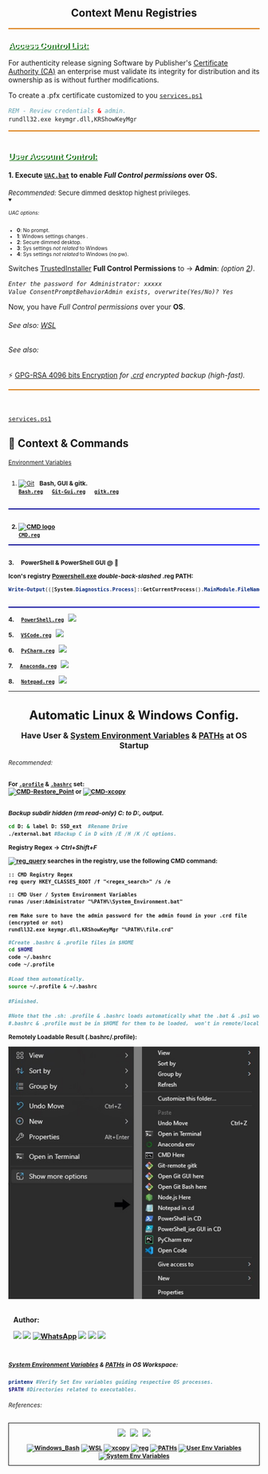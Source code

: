 <h2 align="center">
   Context Menu Registries    
</h2>

<div style="background-color: #d97707; height: 2px;"></div>

<h3 style="text-shadow: 2px 1px darkgreen; color: white; text-align: left; text-decoration: underline;"> 


Access Control List:</h3>
For authenticity release signing Software by Publisher's [Certificate Authority (CA)](https://learn.microsoft.com/en-us/windows-server/identity/ad-cs/certification-authority-role) an enterprise must validate its integrity for distribution and its ownership as is without further modifications.

To create a .pfx certificate customized to you
[``services.ps1``](https://github.com/EstebanMqz/Registries/blob/main/.ps1/services.ps1)



```bat
REM - Review credentials & admin. 
rundll32.exe keymgr.dll,KRShowKeyMgr 
```

<div style="background-color: #d97707; height: 2px;"></div>
<br>


<h3 style="text-shadow: 2px 1px darkgreen; color: white; text-align: left; text-decoration: underline;"> 
User Account Control:
</h3>

#### 1. <b>Execute [``UAC.bat``](https://github.com/EstebanMqz/Registries/blob/main/.bat/UAC.bat) to enable <i>Full Control permissions</i> over OS.</b> </h3> 

<div style="font-size: 13px;">
<i>Recommended:</i> Secure dimmed desktop highest privileges.</div>

<div style="font-size: 10px;">
<Details open> <Summary> <h6>UAC options:</h6> </Summary>
   </ul>
   <div class="small-padding" style="font-size: 10px;"> 
   <ul>
      <li><b>0</b>: No prompt.</li>
      <li><b>1</b>: Windows settings changes .</li>
      <li><b>2</b>: Secure dimmed desktop.</li>
      <li><b>3</b>: Sys settings <i>not related</i> to Windows</li>
      <li><b>4</b>: Sys settings <i>not related</i> to Windows (no pw).</li>
   </ul></div>
</Details>
</div>



Switches [TrustedInstaller](https://answers.microsoft.com/en-us/windows/forum/all/who-is-trustedinstaller-and-why-do-they-seem-to/59d48669-8aab-44fa-9499-c4efdba42f03) <b>Full Control Permissions</b> to &rarr; <b>Admin</b>: <i> (option [2](https://learn.microsoft.com/en-us/windows/security/threat-protection/security-policy-settings/user-account-control-switch-to-the-secure-desktop-when-prompting-for-elevation))</i>.<br>

<i>

```
Enter the password for Administrator: xxxxx
Value ConsentPromptBehaviorAdmin exists, overwrite(Yes/No)? Yes
``` 
</i>

Now, you have <i>Full Control permissions</i> over your <b>OS</b>. 
###### See also: [WSL](https://learn.microsoft.com/en-us/windows/wsl/install)



<h6 style> See also:</h6>

&#x26A1; [GPG-RSA 4096 bits Encryption](https://github.com/EstebanMqz/GPG-RSA-Git-encryption-1026-4096bits#references) <i>for [.crd](https://microsoft.fandom.com/wiki/Cardfile) encrypted backup (high-fast).</i>

</font>

<div style="background-color: #d97707; height: 2px;"></div><br><br>

[``services.ps1``](https://github.com/EstebanMqz/Registries/blob/main/.ps1/services.ps1) 


<h2> &#x1F4C1; Context & Commands</h2> 

<div style="font-size: 12px;">

[Environment Variables](https://docs.microsoft.com/en-us/windows/deployment/usmt/usmt-recognized-environment-variables) </b>  
<br>


1. [![Git](https://img.shields.io/badge/Git-F05032?style=flat&logo=git&logoColor=white)](https://git-scm.com/) &nbsp; <b>Bash, GUI & gitk. <br>
   [``Bash.reg``](https://github.com/EstebanMqz/Registries/blob/main/.reg/bash.reg) &emsp; [``Git-Gui.reg``](https://github.com/EstebanMqz/Registries/blob/main/.reg/bash.reg) &emsp; [``gitk.reg``](https://github.com/EstebanMqz/Registries/blob/main/.reg/bash.reg) <br><br>

<div style="height: 2px; background: linear-gradient(to right, darkblue, blue);"></div>
<br>

2.  [![CMD logo](https://img.shields.io/badge/CMD-000000.svg?style=flat&logo=windows-terminal&logoColor=white)](https://learn.microsoft.com/en-us/windows-server/administration/windows-commands/cmd) <br>
    [``CMD.reg``](https://github.com/EstebanMqz/Registries/blob/main/.reg/CMD.reg)

<div style="height: 2px; background: linear-gradient(to right, darkblue, blue);"></div>
<br>

<b>3. &nbsp; &nbsp; PowerShell & PowerShell GUI @ &#x1F4C1;</b>&emsp;

Icon's registry [Powershell.exe](https://github.com/PowerShell/PowerShell) <i>double-back-slashed <b></i>.reg</b></i> <b>PATH:</b></span>

```powershell
Write-Output(([System.Diagnostics.Process]::GetCurrentProcess().MainModule.FileName)).replace('\', '\\') #PowerShell terminal
```

<br>

<div style="height: 2px; background: linear-gradient(to right, darkblue, blue);"></div>

<b>4. &nbsp;   &nbsp; [``PowerShell.reg``](https://github.com/EstebanMqz/Registries/blob/main/PowerShell.reg)
   &nbsp; [<img width="18px" src="https://upload.wikimedia.org/wikipedia/commons/thumb/2/2f/PowerShell_5.0_icon.png/18px-PowerShell_5.0_icon.png">](https://docs.microsoft.com/en-us/powershell/) <br>

<b>5. &nbsp; &nbsp; [``VSCode.reg``](https://github.com/EstebanMqz/Registries/blob/main/.reg/VSCode.reg) 
   &nbsp; [<img width="18px" src="https://www.svgrepo.com/show/374171/vscode.svg">](https://docs.microsoft.com/en-us/powershell/)</b><br>

<b>6. &nbsp; &nbsp; [``PyCharm.reg``](https://github.com/EstebanMqz/Registries/blob/main/.reg/PyCharm.reg) 
   &nbsp; [<img width="18px" src="https://upload.wikimedia.org/wikipedia/commons/thumb/1/1d/PyCharm_Icon.svg/512px-PyCharm_Icon.svg.png">](https://www.jetbrains.com/pycharm/)</b><br>

<b>7. &nbsp; &nbsp; [``Anaconda.reg``](https://github.com/EstebanMqz/Registries/blob/main/.reg/Anaconda.reg)
&nbsp; [<img width="18px" src="https://www.dataquest.io/wp-content/uploads/2022/01/anaconda-icon.webp">](https://www.anaconda.org)</b><br>

<b>8. &nbsp; &nbsp; [``Notepad.reg``](https://github.com/EstebanMqz/Registries/blob/main/.reg/Notepad.reg) &nbsp; [<img width="18px" src="https://img.icons8.com/?size=48&id=82ixf4KHn6za&format=png">](https://icons8.com/icon/82ixf4KHn6za/notepad)</b><br>

   </span>

---

<div align= "center"> 
   <h1>Automatic Linux & Windows Config.</h1>
</div> 
 
<section id="config">

<p style="font-size:16px; text-align: center;">Have User &amp; <b><a href="https://docs.microsoft.com/en-us/windows/win32/procthread/environment-variables">System Environment Variables</a></b> &amp; <b><a href="https://phoenixnap.com/kb/linux-add-to-path#:~:text=PATH%20is%20an%20environment%20variable,to%20remove%20it%20in%20Linux.">PATHs</a></b> at <b>OS Startup</b></p>


###### Recommended:


For [`.profile`](https://github.com/EstebanMqz/Registries/blob/main/$HOME/.profile) &amp; [`.bashrc`](https://github.com/EstebanMqz/Registries/blob/main/$HOME/.profile) set:<br>
<a href="https://learn.microsoft.com/en-us/powershell/module/microsoft.powershell.management/checkpoint-computer?view=powershell-5.1"><img src="https://img.shields.io/badge/CMD-Restore_Point-000000.svg?style=flat&amp;logo=powershell&amp;logoColor=blue" alt="CMD-Restore_Point"></a>
or <a href="https://learn.microsoft.com/en-us/windows-server/administration/windows-commands/xcopy"><img src="https://img.shields.io/badge/xcopy-000000.svg?style=flat&logo=windows-terminal&logoColor=white" alt="CMD-xcopy"></a>

<br>

<div style="font-size: 12px;">
<i>Backup subdir hidden (rm read-only) C: to D:, output.</i>

```bash
cd D: & label D: SSD_ext  #Rename Drive
./external.bat #Backup C in D with /E /H /K /C options.
```

Registry <b>Regex</b> &rarr; <i>Ctrl+Shift+F</i>

<a href="https://docs.microsoft.com/en-us/windows-server/administration/windows-commands/reg-query"><img src="https://img.shields.io/badge/reg_query-000000.svg?style=flat&amp;logo=windows-terminal&amp;logoColor=blue" alt="reg_query"></a> searches in the registry, use the following CMD command:

```CMD
:: CMD Registry Regex
reg query HKEY_CLASSES_ROOT /f "<regex_search>" /s /e
```

```CMD
:: CMD User / System Environment Variables
runas /user:Administrator "%PATH%\System_Environment.bat"

rem Make sure to have the admin password for the admin found in your .crd file (encrypted or not)
rundll32.exe keymgr.dll,KRShowKeyMgr "%PATH%\file.crd"
```


```bash
#Create .bashrc & .profile files in $HOME
cd $HOME
code ~/.bashrc
code ~/.profile

#Load them automatically.
source ~/.profile & ~/.bashrc

#Finished.

#Note that the .sh: .profile & .bashrc loads automatically what the .bat & .ps1 would do in every execution.
#.bashrc & .profile must be in $HOME for them to be loaded,  won't in remote/local repos.
```

</div>


Remotely Loadable Result (.bashrc/.profile):<br>

![Profile Bashrc](images/.bashrc.jpg)

<h3 style="color: ; text-align:left; padding:10px"> 
Author: <br>

[<img width="40px" src="https://img.icons8.com/ios/50/0e55b3/resume-website.png">](https://tinyurl.com/Esteban-Profile)
[<img width="40px" src="https://img.icons8.com/?size=512&id=MR3dZdlA53te&format=png">](https://www.linkedin.com/in/esteban-m-653817205/)
<a href="https://tinyurl.com/2y86e2wa"><img width="35px" src="https://img.icons8.com/color/452/whatsapp--v1.png" alt="WhatsApp"></a>
[<img width="40px" src="https://img.icons8.com/color/452/gmail-new.png">](mailto:emarquez1895@gmail.com)
[<img width="40px" src="https://cdn3d.iconscout.com/3d/free/thumb/free-github-6343501-5220956.png?f=webp">](https://github.com/EstebanMqz?tab=repositories)
[<img width="40px" src="https://img.icons8.com/color/452/gitlab.png">](https://gitlab.com/EstebanMqz) </h3>

<h5 style> 

<b>[System Environment Variables](https://docs.microsoft.com/en-us/windows/win32/procthread/environment-variables)</b> &amp; <b>[PATHs](https://docs.microsoft.com/en-us/windows/win32/procthread/environment-variables#searching-for-directories)</b>
in OS Workspace:</h5>

```bash
printenv #Verify Set Env variables guiding respective OS processes.
$PATH #Directories related to executables.
```

<h6> References:</h6>

<div style="border: 1px solid black; padding: 10px;" align="center">

<a href="https://learn.microsoft.com/en-us/windows-server/administration/windows-commands/reg">
<img style="vertical-align: middle;" width="30px" src="https://upload.wikimedia.org/wikipedia/commons/thumb/1/15/Logo_windows_simples.svg/2280px-Logo_windows_simples.svg.png?f=webp"></a> &nbsp;
<a href="https://learn.microsoft.com/en-us/windows-server/administration/windows-commands/reg">
<img style="vertical-align: middle;" width="30px" src="https://upload.wikimedia.org/wikipedia/commons/thumb/3/33/Registry.svg/1920px-Registry.svg.png"></a> &nbsp;
<a href="https://docs.kernel.org">
<img style="vertical-align: middle;" width="30px" src="https://upload.wikimedia.org/wikipedia/commons/3/35/Tux.svg"><br><br>
<a href="https://www.gnu.org/software/bash/manual/bash.html">
    <img src="https://img.shields.io/badge/Bash-5.1.4-F05032.svg?style=flat&amp;logo=gnu-bash" alt="Windows_Bash"></a>
<a href="https://docs.microsoft.com/en-us/windows/wsl/">
    <img src="https://img.shields.io/badge/WSL-2.0-0078D6.svg?style=flat&amp;logo=windows" alt="WSL"></a>
<a href="https://learn.microsoft.com/en-us/windows-server/administration/windows-commands/xcopy">
    <img src="https://img.shields.io/badge/xcopy-000000.svg?style=flat&amp;logo=windows-terminal" alt="xcopy"></a>
<a href="https://www.gnu.org/software/bash/manual/bash.html#Bash-Startup-Files"></a>
<a href="https://docs.microsoft.com/en-us/windows-server/administration/windows-commands/reg">
    <img src="https://img.shields.io/badge/Registry-reg-000000.svg?style=flat&amp;logo=powershell" alt="reg"></a>
<a href="https://docs.microsoft.com/en-us/windows/win32/procthread/environment-variables">
    <img src="https://img.shields.io/badge/PATHs-black" alt="PATHs"></a>
<a href="https://docs.microsoft.com/en-us/windows/win32/procthread/environment-variables">
    <img src="https://img.shields.io/badge/User-Environment-black" alt="User Env Variables"></a>
<a href="https://docs.microsoft.com/en-us/windows/win32/procthread/environment-variables">
    <img src="https://img.shields.io/badge/System-%20Environment-black" alt="System Env Variables"></a>
</div>
</div>
</div>





